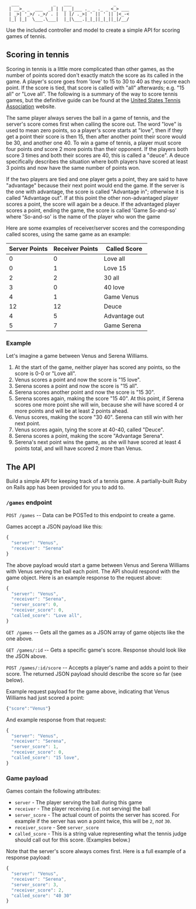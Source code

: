 ```text
  ___             _   ___                _
 | __>_ _  ___  _| | |_ _|___ ._ _ ._ _ <_> ___
 | _>| '_>/ ._>/ . |  | |/ ._>| ' || ' || |<_-<
 |_| |_|  \___.\___|  |_|\___.|_|_||_|_||_|/__/
```
Use the included controller and model to create a simple API for scoring games
of tennis. 

## Scoring in tennis

Scoring in tennis is a little more complicated than other games, as the number
of points scored don't exactly match the score as its called in the game. A
player's score goes from 'love' to 15 to 30 to 40 as they score each point. If the
score is tied, that score is called with "all" afterwards; e.g. "15 all" or
"Love all". The following is a summary of the way to score tennis games, but
the definitive guide can be found at the [United States Tennis
Association](https://www.usta.com/en/home/improve/tips-and-instruction/national/tennis-101--scoring.html)
website.

The same player always serves the ball in a game of tennis, and the server's score comes
first when calling the score out. The word "love" is used to mean zero points,
so a player's score starts at "love", then if they get a point their score is
then 15, then after another point their score would be 30, and another one 40.
To win a game of tennis, a player must score four points _and_ score 2 more
points than their opponent. If the players both score 3 times and both their
scores are 40, this is called a "deuce". A deuce specifically describes the
situation where both players have scored at least 3 points and now have the
same number of points won.

If the two players are tied and one player gets a point, they are said to have
"advantage" because their next point would end the game. If the server is the
one with advantage, the score is called "Advantage in"; otherwise it is called
"Advantage out". If at this point the other non-advantaged player scores a
point, the score will again be a deuce. If the advantaged player scores a
point, ending the game, the score is called 'Game So-and-so' where 'So-and-so'
is the name of the player who won the game

Here are some examples of receiver/server scores and the corresponding called
scores, using the same game as an example:

| Server Points | Receiver Points | Called Score    |
| ------------- | --------------- | --------------- |
| 0             | 0               | Love all        |
| 0             | 1               | Love 15         |
| 2             | 2               | 30 all          |
| 3             | 0               | 40 love         |
| 4             | 1               | Game Venus      |
| 12            | 12              | Deuce           |
| 4             | 5               | Advantage out   |
| 5             | 7               | Game Serena     |

### Example

Let's imagine a game between Venus and Serena Williams.

  1. At the start of the game, neither player has scored any points, so the
     score is 0-0 or "Love all".
  2. Venus scores a point and now the score is "15 love".
  3. Serena scores a point and now the score is "15 all".
  4. Serena scores another point and now the score is "15 30".
  5. Serena scores again, making the score "15 40". At this point, if Serena
     scores one more point she will win, because she will have scored 4 or more
     points and will be at least 2 points ahead.
  6. Venus scores, making the score "30 40". Serena can still win with her next
     point.
  7. Venus scores again, tying the score at 40-40, called "Deuce".
  8. Serena scores a point, making the score "Advantage Serena".
  9. Serena's next point wins the game, as she will have scored at least 4
     points total, and will have scored 2 more than Venus.

## The API

Build a simple API for keeping track of a tennis game. A partially-built
Ruby on Rails app has been provided for you to add to.

### `/games` endpoint

`POST /games` -- Data can be POSTed to this endpoint to create a game.

Games accept a JSON payload like this:
```javascript
{
  "server": "Venus",
  "receiver": "Serena"
}
```

The above payload would start a game between Venus and Serena Williams with
Venus serving the ball each point. The API should respond with the game
object. Here is an example response to the request above:

```javascript
{
  "server": "Venus",
  "receiver": "Serena",
  "server_score": 0,
  "receiver_score": 0,
  "called_score": "Love all",
}
```

`GET /games` -- Gets all the games as a JSON array of game objects like the one
above.

`GET /games/:id` -- Gets a specific game's score. Response should look like the
JSON above.

`POST /games/:id/score` -- Accepts a player's name and adds a point to their
score. The returned JSON payload should describe the score so far (see below).

Example request payload for the game above, indicating that Venus Williams had
just scored a point:

```javascript
{"score":"Venus"}
```

And example response from that request:

```javascript
{
  "server": "Venus",
  "receiver": "Serena",
  "server_score": 1,
  "receiver_score": 0,
  "called_score": "15 love",
}
```

### Game payload

Games contain the following attributes:

  * `server` - The player serving the ball during this game
  * `receiver` - The player receiving (i.e. not serving) the ball
  * `server_score` - The actual count of points the server has scored. For
    example if the server has won a point twice, this will be `2`, _not_ `30`.
  * `receiver_score` - See `server_score`
  * `called_score` - This is a string value representing what the tennis judge
    should call out for this score. (Examples below.)

Note that the server's score always comes first. Here is a full example of a
response payload:

```javascript
{
  "server": "Venus",
  "receiver": "Serena",
  "server_score": 3,
  "receiver_score": 2,
  "called_score": "40 30"
}
```

